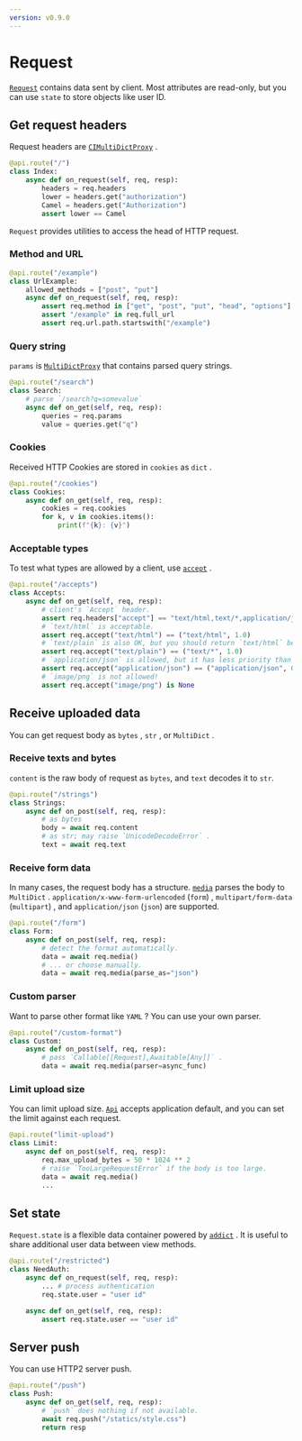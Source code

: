 ```yaml
---
version: v0.9.0
---
```


# Request

[`Request`](api/models/http-py.md#Request) contains data sent by client. Most attributes are read-only, but you can use `state` to store objects like user ID.

## Get request headers

Request headers are [`CIMultiDictProxy`](https://github.com/aio-libs/multidict) .

```python
@api.route("/")
class Index:
    async def on_request(self, req, resp):
        headers = req.headers
        lower = headers.get("authorization")
        Camel = headers.get("Authorization")
        assert lower == Camel

```

`Request` provides utilities to access the head of HTTP request.

### Method and URL

```python
@api.route("/example")
class UrlExample:
    allowed_methods = ["post", "put"]
    async def on_request(self, req, resp):
        assert req.method in ["get", "post", "put", "head", "options"]
        assert "/example" in req.full_url
        assert req.url.path.startswith("/example")

```

### Query string

`params` is [`MultiDictProxy`](https://github.com/aio-libs/multidict) that contains parsed query strings.

```python
@api.route("/search")
class Search:
    # parse `/search?q=somevalue`
    async def on_get(self, req, resp):
        queries = req.params
        value = queries.get("q")

```

### Cookies

Received HTTP Cookies are stored in `cookies` as `dict` .

```python
@api.route("/cookies")
class Cookies:
    async def on_get(self, req, resp):
        cookies = req.cookies
        for k, v in cookies.items():
            print(f"{k}: {v}")

```

### Acceptable types

To test what types are allowed by a client, use [`accept`](api/models/http-py.md#Request.accept) .

```python
@api.route("/accepts")
class Accepts:
    async def on_get(self, req, resp):
        # client's `Accept` header.
        assert req.headers["accept"] == "text/html,text/*,application/json;q=0.9"
        # `text/html` is acceptable.
        assert req.accept("text/html") == ("text/html", 1.0)
        # `text/plain` is also OK, but you should return `text/html` because of wildcard.
        assert req.accept("text/plain") == ("text/*", 1.0)
        # `application/json` is allowed, but it has less priority than `text/*` .
        assert req.accept("application/json") == ("application/json", 0.9)
        # `image/png` is not allowed!
        assert req.accept("image/png") is None

```

## Receive uploaded data

You can get request body as `bytes` , `str` , or `MultiDict` .

### Receive texts and bytes

`content` is the raw body of request as `bytes`, and `text` decodes it to `str`.

```python
@api.route("/strings")
class Strings:
    async def on_post(self, req, resp):
        # as bytes
        body = await req.content
        # as str; may raise `UnicodeDecodeError` .
        text = await req.text

```

### Receive form data

In many cases, the request body has a structure. [`media`](api/models/http-py.md#Request.media) parses the body to `MultiDict` . `application/x-www-form-urlencoded` (`form`) , `multipart/form-data` (`multipart`) , and `application/json` (`json`) are supported.

```python
@api.route("/form")
class Form:
    async def on_post(self, req, resp):
        # detect the format automatically.
        data = await req.media()
        # ... or choose manually.
        data = await req.media(parse_as="json")

```

### Custom parser

Want to parse other format like `YAML` ? You can use your own parser.

```python
@api.route("/custom-format")
class Custom:
    async def on_post(self, req, resp):
        # pass `Callable[[Request],Awaitable[Any]]` .
        data = await req.media(parser=async_func)

```

### Limit upload size

You can limit upload size. [`Api`](api/api-py.md#Api) accepts application default, and you can set the limit against each request.

```python
@api.route("limit-upload")
class Limit:
    async def on_post(self, req, resp):
        req.max_upload_bytes = 50 * 1024 ** 2
        # raise `TooLargeRequestError` if the body is too large.
        data = await req.media()
        ...

```

## Set state

`Request.state` is a flexible data container powered by [`addict`](https://github.com/mewwts/addict) . It is useful to share additional user data between view methods.

```python
@api.route("/restricted")
class NeedAuth:
    async def on_request(self, req, resp):
        ... # process authentication
        req.state.user = "user id"

    async def on_get(self, req, resp):
        assert req.state.user == "user id"

```

## Server push

You can use HTTP2 server push.

```python
@api.route("/push")
class Push:
    async def on_get(self, req, resp):
        # `push` does nothing if not available.
        await req.push("/statics/style.css")
        return resp

```
